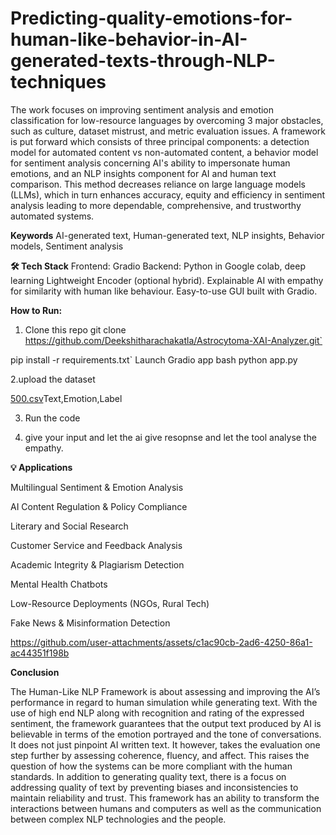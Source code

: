 # Predicting-quality-emotions-for-human-like-behavior-in-AI-generated-texts-through-NLP-techniques

The work focuses on improving sentiment analysis and emotion classification for low-resource languages by overcoming 3 major obstacles, such as culture, dataset mistrust, and metric evaluation issues. A framework is put forward which consists of three principal components: a detection model for automated content vs non-automated content, a behavior model for sentiment analysis concerning AI's ability to impersonate human emotions, and an NLP insights component for AI and human text comparison. This method decreases reliance on large language models (LLMs), which in turn enhances accuracy, equity and efficiency in sentiment analysis leading to more dependable, comprehensive, and trustworthy automated systems.

**Keywords**
AI-generated text, Human-generated text, NLP insights, Behavior models, Sentiment analysis

**🛠️ Tech Stack**
Frontend: Gradio
Backend: Python in Google colab, deep learning
Lightweight Encoder (optional hybrid).
Explainable AI with empathy for similarity with human like behaviour.
Easy-to-use GUI built with Gradio.

**How to Run:** 
1. Clone this repo
git clone https://github.com/Deekshitharachakatla/Astrocytoma-XAI-Analyzer.git`

pip install -r requirements.txt`
Launch Gradio app
bash python app.py

2.upload the dataset

[500.csv](https://github.com/user-attachments/files/21204005/500.csv)Text,Emotion,Label

3. Run the code
 
4. give your input and let the ai give resopnse and let the tool analyse the empathy.

**💡 Applications**

Multilingual Sentiment & Emotion Analysis

AI Content Regulation & Policy Compliance

Literary and Social Research

Customer Service and Feedback Analysis

Academic Integrity & Plagiarism Detection

Mental Health Chatbots

Low-Resource Deployments (NGOs, Rural Tech)

Fake News & Misinformation Detection


https://github.com/user-attachments/assets/c1ac90cb-2ad6-4250-86a1-ac44351f198b


**Conclusion**

The Human-Like NLP Framework is about assessing and improving the AI’s performance in regard to human simulation while generating text. With the use of high end NLP along with recognition and rating of the expressed sentiment, the framework guarantees that the output text produced by AI is believable in terms of the emotion portrayed and the tone of conversations. It does not just pinpoint AI written text. It however, takes the evaluation one step further by assessing coherence, fluency, and affect. This raises the question of how the systems can be more compliant with the human standards. In addition to generating quality text, there is a focus on addressing quality of text by preventing biases and inconsistencies to maintain reliability and trust. This framework has an ability to transform the interactions between humans and computers as well as the communication between complex NLP technologies and the people.


